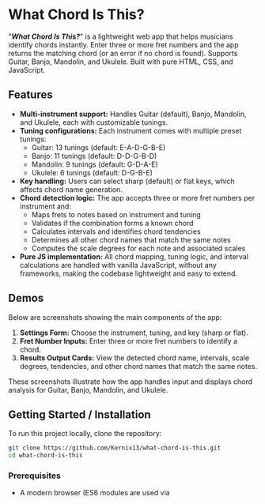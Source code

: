 # What Chord Is This?

"**_What Chord Is This?_**" is a lightweight web app that helps musicians identify chords instantly. Enter three or more fret numbers and the app returns the matching chord (or an error if no chord is found). Supports Guitar, Banjo, Mandolin, and Ukulele. Built with pure HTML, CSS, and JavaScript.

## Features

- **Multi-instrument support:** Handles Guitar (default), Banjo, Mandolin, and Ukulele, each with customizable tunings.
- **Tuning configurations:** Each instrument comes with multiple preset tunings:
  - Guitar: 13 tunings (default: E-A-D-G-B-E)
  - Banjo: 11 tunings (default: D-D-G-B-D)
  - Mandolin: 9 tunings (default: G-D-A-E)
  - Ukulele: 6 tunings (default: D-G-B-E)
- **Key handling:** Users can select sharp (default) or flat keys, which affects chord name generation.
- **Chord detection logic:** The app accepts three or more fret numbers per instrument and:
  - Maps frets to notes based on instrument and tuning
  - Validates if the combination forms a known chord
  - Calculates intervals and identifies chord tendencies
  - Determines all other chord names that match the same notes
  - Computes the scale degrees for each note and associated scales
- **Pure JS implementation:** All chord mapping, tuning logic, and interval calculations are handled with vanilla JavaScript, without any frameworks, making the codebase lightweight and easy to extend.

## Demos

Below are screenshots showing the main components of the app:

1. **Settings Form:** Choose the instrument, tuning, and key (sharp or flat).
2. **Fret Number Inputs:** Enter three or more fret numbers to identify a chord.
3. **Results Output Cards:** View the detected chord name, intervals, scale degrees, tendencies, and other chord names that match the same notes.

These screenshots illustrate how the app handles input and displays chord analysis for Guitar, Banjo, Mandolin, and Ukulele.

<!-- Add shot of both forms and results cards -->

## Getting Started / Installation

To run this project locally, clone the repository:

```sh
git clone https://github.com/Kernix13/what-chord-is-this.git
cd what-chord-is-this
```

### Prerequisites

- A modern browser (ES6 modules are used via <script type="module">)
- For local testing, a simple server is recommended to avoid CORS issues (opening index.html directly may work in some browsers).

### Running Locally

If you’re using VS Code, the easiest way is with the Live Server extension:

- Open the project folder in VS Code.
- Right-click index.html → Open with Live Server.

> ⚠️ If you’re not using VS Code/Live Server, you can still run a local server with:

Python (if installed):

```sh
python3 -m http.server
```

Node.js:

```sh
npx http-server .
```

Then open the server URL in your browser (e.g., http://localhost:8000).

## Notes

- The project uses ES6 modules (`<script type="module">`), so it requires a modern browser.
- Opening index.html directly may work in some browsers, but a local server avoids potential CORS restrictions.

## Usage

1. Click **Show Settings** to select the instrument (default: Guitar), tuning (default: Standard), and key (default: sharp).
2. Enter fret numbers for the chord:
   - Use `0` for open strings.
   - Leave muted strings blank.
3. Press **Submit** to see the results.
4. View the chord analysis:
   - Chord name
   - Unique notes and intervals
   - Chord tendencies
   - Other chord names that match the same notes
   - Associated scales and scale degrees
5. To enter a new chord:
   - Reset the page, or
   - Click **Show Settings** to change the instrument, tuning, or key.

## Project Structure

The project is organized as follows:

```
├─  .gitignore
├── CHANGELOG.md                    # Project version history and changes
├── README.md                       #
├── index.html                      # Main HTML page
├── css/
│   └── style.css                   # Main stylesheet
├── js/
│   ├── index.js                    # Entry point; imports modules, event listeners
│   ├── data/
│   │   ├── chord-intervals.js      # Array of the chord objects with chord info
│   │   ├── chord-intervals.json    # (Optional; reserved for future API use)
│   │   └── constants.js            # Constants used across the app
│   ├── modules/
│   │   ├── buildUserStrings.js     # Generates a 12-note array for each string
│   │   ├── fixEnharmonics.js       # Corrects chord note names for enharmonic equivalents
│   │   ├── getUserNotes.js         # Converts user-entered fret numbers into note names
│   │   └── searchForChordMatch.js  # Searches chord-intervals.js for matching chords
│   ├── ui/
│   │   ├── eventHandlers.js        # Functions for event listeners
│   │   ├── renderErrors.js         # Functions to render error messages
│   │   ├── renderResults.js        # Functions to display chord result cards
│   │   └── setupForms.js           # Functions to populate tunings and fret inputs
│   └── utils/
│       └── storage.js              # LocalStorage get/set functions
```

### Notes

- All JavaScript files are currently in the root or subfolders (`modules/`, `ui/`, `utils/`). They could be moved to a `js/` folder for cleaner organization in future refactors.
- `chord-intervals.json` is included for potential API or external data usage; currently, `chord-intervals.js` is used in the app logic.

## Future Improvements

Planned enhancements and potential features for upcoming versions:

1. **Custom tunings:** Allow users to define their own instrument tunings beyond the preset options.
2. **Scale and mode support:** Display the actual note values for scales and modes that build the chord, improving educational value.
3. **Deployment and hosting:** Publish the app to a live environment (Netlify or personal website) for easy access.
4. **Improved UI/UX:** Refine styling, responsive layout, and accessibility features, including better keyboard navigation and screen reader support.

## Contributing

Contributions are welcome! If you find bugs, have suggestions, or want to add features, feel free to:

- Open an issue describing the problem or feature request.
- Fork the repository and submit a pull request with your changes.

Please ensure any code contributions follow the existing code style and include comments where necessary.

## License

<!-- If you want to allow others to freely use your code, MIT is a common, simple choice. Here’s a concise way to put it in your README: -->

This project is licensed under the MIT License. See the [LICENSE](LICENSE) file for details.

> `LICENSE` coming soon...

## Acknowledgements

This project was inspired by the need for a simple, framework-free chord identification tool for fretted string instruments.
